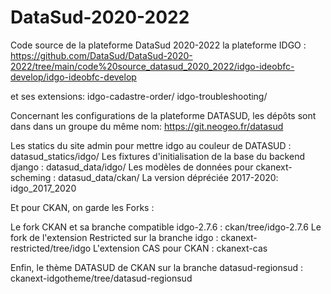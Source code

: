 # DataSud-2020-2022
Code source de la plateforme DataSud 2020-2022
la plateforme IDGO : https://github.com/DataSud/DataSud-2020-2022/tree/main/code%20source_datasud_2020_2022/idgo-ideobfc-develop/idgo-ideobfc-develop

et ses extensions:
idgo-cadastre-order/
idgo-troubleshooting/

Concernant les configurations de la plateforme DATASUD, les dépôts sont dans dans un groupe du même nom: https://git.neogeo.fr/datasud

Les statics du site admin pour mettre idgo au couleur de DATASUD : datasud_statics/idgo/
Les fixtures d'initialisation de la base du backend django : datasud_data/idgo/
Les modèles de données pour ckanext-scheming : datasud_data/ckan/
La version dépréciée 2017-2020: idgo_2017_2020

Et pour CKAN, on garde les Forks :

Le fork CKAN et sa branche compatible idgo-2.7.6 : ckan/tree/idgo-2.7.6
Le fork de l'extension Restricted sur la branche idgo : ckanext-restricted/tree/idgo
L'extension CAS pour CKAN : ckanext-cas

Enfin, le thème DATASUD de CKAN sur la branche datasud-regionsud : ckanext-idgotheme/tree/datasud-regionsud
